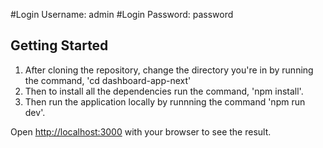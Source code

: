 
#Login Username: admin
#Login Password: password

## Getting Started

1. After cloning the repository, change the directory you're in by running the command, 'cd dashboard-app-next'
2. Then to install all the dependencies run the command, 'npm install'.
3. Then run the application locally by runnning the command 'npm run dev'.

Open [http://localhost:3000](http://localhost:3000) with your browser to see the result.

